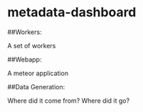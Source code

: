 # metadata-dashboard 

##Workers:

A set of workers

##Webapp:

A meteor application

##Data Generation:

Where did it come from? Where did it go?